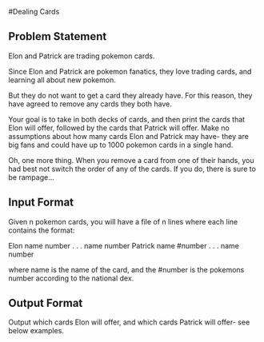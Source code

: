 #Dealing Cards

Problem Statement
----------------

Elon and Patrick are trading pokemon cards.

Since Elon and Patrick are pokemon fanatics, they love trading cards, and learning all about new pokemon.

But they do not want to get a card they already have. For this reason, they have agreed to remove any cards they both have.

Your goal is to take in both decks of cards, and then print the cards that Elon will offer, followed by the cards that Patrick will offer. Make no assumptions about how many cards Elon and Patrick may have- they are big fans and could have up to 1000 pokemon cards in a single hand.

Oh, one more thing. When you remove a card from one of their hands, you had best not switch the order of any of the cards. If you do, there is sure to be rampage...

Input Format
-----------

Given n pokemon cards, you will have a file of n lines where each line contains the format:

Elon
name number
.
.
.
name number
Patrick
name #number
.
.
.
name number

where name is the name of the card, and the #number is the pokemons number according to the national dex.

Output Format
-------------

Output which cards Elon will offer, and which cards Patrick will offer- see below examples.
